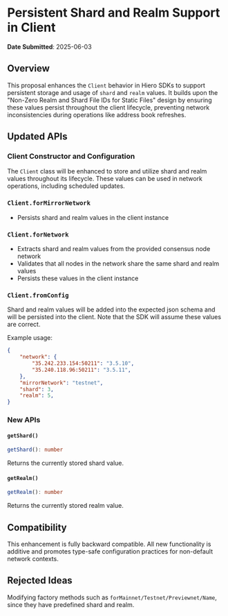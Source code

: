 # Persistent Shard and Realm Support in Client

**Date Submitted**: 2025-06-03

## Overview

This proposal enhances the `Client` behavior in Hiero SDKs to support persistent storage and usage of `shard` and `realm` values. It builds upon the "Non-Zero Realm and Shard File IDs for Static Files" design by ensuring these values persist throughout the client lifecycle, preventing network inconsistencies during operations like address book refreshes.

## Updated APIs

### Client Constructor and Configuration

The `Client` class will be enhanced to store and utilize shard and realm values throughout its lifecycle. These values can be used in network operations, including scheduled updates.

### `Client.forMirrorNetwork`
- Persists shard and realm values in the client instance

### `Client.forNetwork`
- Extracts shard and realm values from the provided consensus node network
- Validates that all nodes in the network share the same shard and realm values
- Persists these values in the client instance

### `Client.fromConfig`
Shard and realm values will be added into the expected json schema and will be persisted into the client.
Note that the SDK will assume these values are correct.

Example usage:
```json
{
    "network": {
		"35.242.233.154:50211": "3.5.10",
		"35.240.118.96:50211": "3.5.11",
    },
    "mirrorNetwork": "testnet",
    "shard": 3,
  	"realm": 5,
}
```

### New APIs

#### `getShard()`
```typescript
getShard(): number
```
Returns the currently stored shard value.

#### `getRealm()`
```typescript
getRealm(): number
```
Returns the currently stored realm value.

## Compatibility

This enhancement is fully backward compatible. All new functionality is additive and promotes type-safe configuration practices for non-default network contexts.

## Rejected Ideas

Modifying factory methods such as `forMainnet/Testnet/Previewnet/Name`, since they have predefined shard and realm.